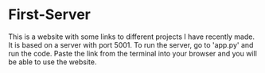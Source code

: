 # First-Server
This is a website with some links to different projects I have recently made. It is based on a server with port 5001. To run the server, go to 'app.py' and run the code. Paste the link from the terminal into your browser and you will be able to use the website. 
